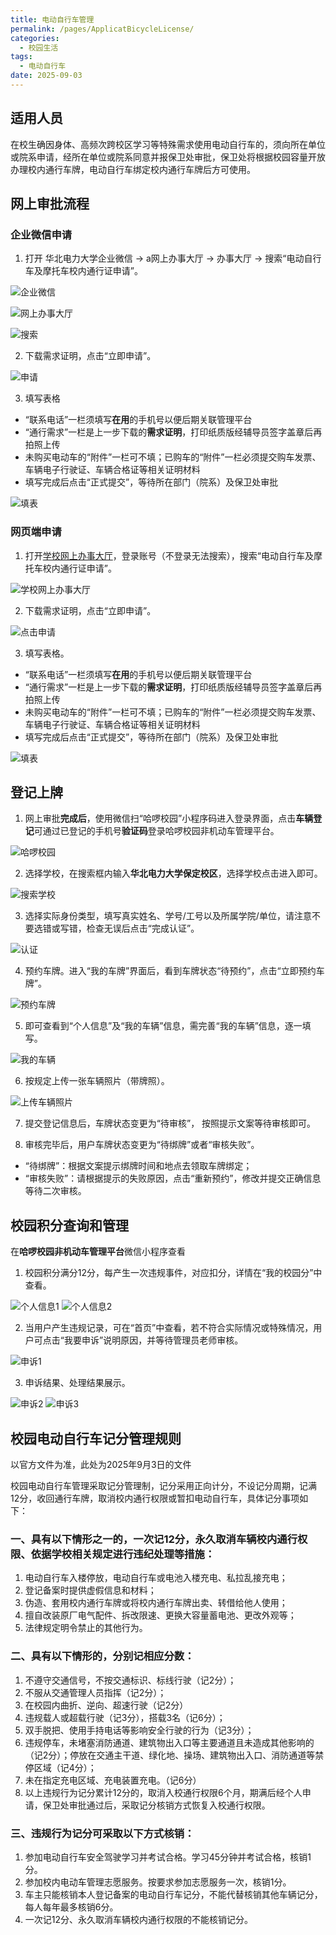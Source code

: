 ```yaml
---
title: 电动自行车管理
permalink: /pages/ApplicatBicycleLicense/
categories: 
  - 校园生活
tags: 
  - 电动自行车
date: 2025-09-03
---
```


## 适用人员

在校生确因身体、高频次跨校区学习等特殊需求使用电动自行车的，须向所在单位或院系申请，经所在单位或院系同意并报保卫处审批，保卫处将根据校园容量开放办理校内通行车牌，电动自行车绑定校内通行车牌后方可使用。

## 网上审批流程
### 企业微信申请

1. 打开 华北电力大学企业微信 -> a网上办事大厅 -> 办事大厅 -> 搜索“电动自行车及摩托车校内通行证申请”。

![企业微信](/img/05/07/wx01企业微信.jpg)

![网上办事大厅](/img/05/07/wx02网上办事大厅.jpg)

![搜索](/img/05/07/wx03搜索.jpg)

2. 下载需求证明，点击“立即申请”。

![申请](/img/05/07/wx04申请.jpg)

3. 填写表格

- “联系电话”一栏须填写**在用**的手机号以便后期关联管理平台
- “通行需求”一栏是上一步下载的**需求证明**，打印纸质版经辅导员签字盖章后再拍照上传
- 未购买电动车的“附件”一栏可不填；已购车的“附件”一栏必须提交购车发票、车辆电子行驶证、车辆合格证等相关证明材料
- 填写完成后点击“正式提交”，等待所在部门（院系）及保卫处审批

![填表](/img/05/07/wx05填表.jpg)

### 网页端申请

1. 打开[学校网上办事大厅](https://service.ncepu.edu.cn/v2/site/service)，登录账号（不登录无法搜索），搜索“电动自行车及摩托车校内通行证申请”。

![学校网上办事大厅](/img/05/07/web01学校网上办事大厅.png)

2. 下载需求证明，点击“立即申请”。

![点击申请](/img/05/07/web02点击申请.png)

3. 填写表格。

- “联系电话”一栏须填写**在用**的手机号以便后期关联管理平台
- “通行需求”一栏是上一步下载的**需求证明**，打印纸质版经辅导员签字盖章后再拍照上传
- 未购买电动车的“附件”一栏可不填；已购车的“附件”一栏必须提交购车发票、车辆电子行驶证、车辆合格证等相关证明材料
- 填写完成后点击“正式提交”，等待所在部门（院系）及保卫处审批

![填表](/img/05/07/web03填表.png)

## 登记上牌

1. 网上审批**完成后**，使用微信扫“哈啰校园”小程序码进入登录界面，点击**车辆登记**可通过已登记的手机号**验证码**登录哈啰校园非机动车管理平台。

![哈啰校园](/img/05/07/01哈啰校园.png)

2. 选择学校，在搜索框内输入**华北电力大学保定校区**，选择学校点击进入即可。

![搜索学校](/img/05/07/02搜索学校.png)

3. 选择实际身份类型，填写真实姓名、学号/工号以及所属学院/单位，请注意不要选错或写错，检查无误后点击“完成认证”。

![认证](/img/05/07/03认证.png)

4. 预约车牌。进入“我的车牌”界面后，看到车牌状态“待预约”，点击“立即预约车牌”。

![预约车牌](/img/05/07/04预约车牌.png)

5. 即可查看到“个人信息”及“我的车辆”信息，需完善“我的车辆”信息，逐一填写。

![我的车辆](/img/05/07/05完善我的车辆.png)

6. 按规定上传一张车辆照片（带牌照）。

![上传车辆照片](/img/05/07/06上传车辆照片.png)

7. 提交登记信息后，车牌状态变更为“待审核”， 按照提示文案等待审核即可。

8. 审核完毕后，用户车牌状态变更为“待绑牌”或者“审核失败”。
- “待绑牌”：根据文案提示绑牌时间和地点去领取车牌绑定；
- “审核失败”：请根据提示的失败原因，点击“重新预约”，修改并提交正确信息等待二次审核。

## 校园积分查询和管理

在**哈啰校园非机动车管理平台**微信小程序查看

1. 校园积分满分12分，每产生一次违规事件，对应扣分，详情在“我的校园分”中查看。

![个人信息1](/img/05/07/积分01个人信息.png)
![个人信息2](/img/05/07/积分02个人信息.png)

2. 当用户产生违规记录，可在“首页”中查看，若不符合实际情况或特殊情况，用户可点击“我要申诉”说明原因，并等待管理员老师审核。

![申诉1](/img/05/07/积分03申诉1.png)

3. 申诉结果、处理结果展示。

![申诉2](/img/05/07/积分04申诉2.png)
![申诉3](/img/05/07/积分05申诉3.png)

## 校园电动自行车记分管理规则

以官方文件为准，此处为2025年9月3日的文件

校园电动自行车管理采取记分管理制，记分采用正向计分，不设记分周期，记满12分，收回通行车牌，取消校内通行权限或暂扣电动自行车，具体记分事项如下：

### 一、具有以下情形之一的，一次记12分，永久取消车辆校内通行权限、依据学校相关规定进行违纪处理等措施：

1. 电动自行车入楼停放，电动自行车或电池入楼充电、私拉乱接充电； 
2. 登记备案时提供虚假信息和材料； 
3. 伪造、套用校内通行车牌或将校内通行车牌出卖、转借给他人使用；
4. 擅自改装原厂电气配件、拆改限速、更换大容量蓄电池、更改外观等；
5. 法律规定明令禁止的其他行为。

### 二、具有以下情形的，分别记相应分数：

1. 不遵守交通信号，不按交通标识、标线行驶（记2分）；
2. 不服从交通管理人员指挥（记2分）；
3. 在校园内曲折、逆向、超速行驶（记2分）
4. 违规载人或超载行驶（记3分），搭载3名（记6分）；
5. 双手脱把、使用手持电话等影响安全行驶的行为（记3分）；
6. 违规停车，未堵塞消防通道、建筑物出入口等主要通道且未造成其他影响的（记2分）；停放在交通主干道、绿化地、操场、建筑物出入口、消防通道等禁停区域（记4分）；
7. 未在指定充电区域、充电装置充电。（记6分）
8. 以上违规行为记分累计12分的，取消入校通行权限6个月，期满后经个人申请，保卫处审批通过后，采取记分核销方式恢复入校通行权限。

### 三、违规行为记分可采取以下方式核销：

1. 参加电动自行车安全驾驶学习并考试合格。学习45分钟并考试合格，核销1分。
2. 参加校内电动车管理志愿服务。按要求参加志愿服务一次，核销1分。
3. 车主只能核销本人登记备案的电动自行车记分，不能代替核销其他车辆记分，每人每年最多核销6分。
4. 一次记12分、永久取消车辆校内通行权限的不能核销记分。



